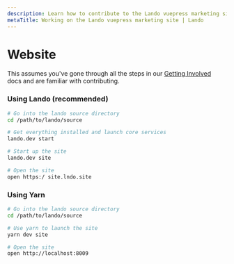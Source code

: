 ```yaml
---
description: Learn how to contribute to the Lando vuepress marketing site.
metaTitle: Working on the Lando vuepress marketing site | Lando
---
```


# Website

This assumes you've gone through all the steps in our [Getting Involved](contributing) docs and are familiar with contributing.

### Using Lando (recommended)

```bash
# Go into the lando source directory
cd /path/to/lando/source

# Get everything installed and launch core services
lando.dev start

# Start up the site
lando.dev site

# Open the site
open https:/ site.lndo.site
```

### Using Yarn

```bash
# Go into the lando source directory
cd /path/to/lando/source

# Use yarn to launch the site
yarn dev site

# Open the site
open http://localhost:8009
```
